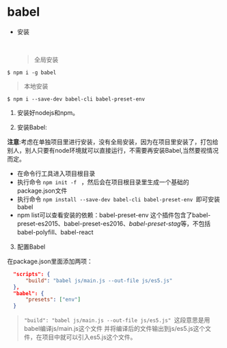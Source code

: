 # babel

- 安装

  ​

  > 全局安装


```
$ npm i -g babel
```

> 本地安装

```
$ npm i --save-dev babel-cli babel-preset-env
```



1. 安装好nodejs和npm。

2. 安装Babel:

**注意**:考虑在单独项目里进行安装，没有全局安装，因为在项目里安装了，打包给别人，别人只要有node环境就可以直接运行，不需要再安装Babel,当然要视情况而定。

- 在命令行工具进入项目根目录
- 执行命令 `npm init -f ` ，然后会在项目根目录里生成一个基础的package.json文件
- 执行命令 `npm install --save-dev babel-cli babel-preset-env `即可安装babel
- npm list可以查看安装的依赖：babel-preset-env 这个插件包含了babel-preset-es2015、babel-preset-es2016、<em>babel-preset-stag</em>等，不包括babel-polyfill、babel-react

3. 配置Babel

在package.json里面添加两项：

```json
  "scripts": {
      "build": "babel js/main.js --out-file js/es5.js"
  },
  "babel": {
      "presets": ["env"]
  }
```

> `"build": "babel js/main.js --out-file js/es5.js" `这段意思是用babel编译js/main.js这个文件 并将编译后的文件输出到js/es5.js这个文件，在项目中就可以引入es5.js这个文件。
